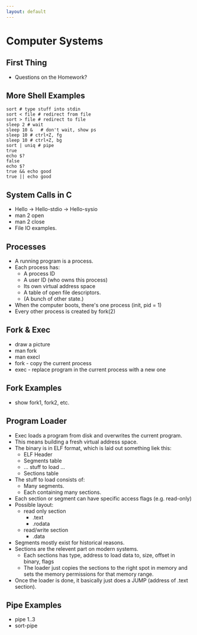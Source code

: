 ```yaml
---
layout: default
---
```


# Computer Systems

## First Thing

 - Questions on the Homework?

## More Shell Examples

    sort # type stuff into stdin
    sort < file # redirect from file
    sort > file # redirect to file
    sleep 2 # wait
    sleep 10 &   # don't wait, show ps
    sleep 10 # ctrl+Z, fg
    sleep 10 # ctrl+Z, bg
    sort | uniq # pipe
    true
    echo $?
    false
    echo $?
    true && echo good
    true || echo good 

## System Calls in C

 - Hello -> Hello-stdio -> Hello-sysio
 - man 2 open
 - man 2 close
 - File IO examples.

## Processes

 - A running program is a process.
 - Each process has:
   - A process ID
   - A user ID (who owns this process)
   - Its own virtual address space
   - A table of open file descriptors.
   - (A bunch of other state.)
 - When the computer boots, there's one process (init, pid = 1)
 - Every other process is created by fork(2)

## Fork & Exec

 - draw a picture
 - man fork
 - man execl
 - fork - copy the current process
 - exec - replace program in the current process with a new one

## Fork Examples

 - show fork1, fork2, etc.
 
## Program Loader

 - Exec loads a program from disk and overwrites the current program.
 - This means building a fresh virtual address space.
 - The binary is in ELF format, which is laid out something liek this:
   - ELF Header
   - Segments table
   - ... stuff to load ...
   - Sections table
 - The stuff to load consists of:
   - Many segments.
   - Each containing many sections.
 - Each section or segment can have specific access flags (e.g. read-only)
 - Possible layout:
   - read only section
     - .text
     - .rodata
   - read/write section
     - .data
 - Segments mostly exist for historical reasons.
 - Sections are the relevent part on modern systems.
   - Each sections has type, address to load data to, size, offset in binary, flags
   - The loader just copies the sections to the right spot in memory and sets the
     memory permissions for that memory range.
 - Once the loader is done, it basically just does a JUMP (address of .text section).

## Pipe Examples

 - pipe 1..3
 - sort-pipe

